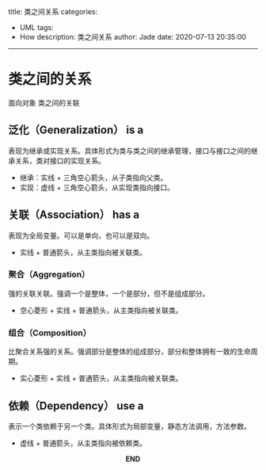 title: 类之间关系
categories:
  - UML
tags:
  - How
description: 类之间关系
author: Jade
date: 2020-07-13 20:35:00
---
# 类之间的关系
面向对象 类之间的关联

## 泛化（Generalization） is a
表现为继承或实现关系。具体形式为类与类之间的继承管理，接口与接口之间的继承关系，类对接口的实现关系。
- 继承：实线 + 三角空心箭头，从子类指向父类。
- 实现：虚线 + 三角空心箭头，从实现类指向接口。

## 关联（Association） has a
表现为全局变量。可以是单向，也可以是双向。
- 实线 + 普通箭头，从主类指向被关联类。

### 聚合（Aggregation）
强的关联关联。强调一个是整体，一个是部分，但不是组成部分。
- 空心菱形 + 实线 + 普通箭头，从主类指向被关联类。

### 组合（Composition）
比聚合关系强的关系。强调部分是整体的组成部分，部分和整体拥有一致的生命周期。
- 实心菱形 + 实线 + 普通箭头，从主类指向被关联类。

## 依赖（Dependency） use a
表示一个类依赖于另一个类。具体形式为局部变量，静态方法调用，方法参数。
- 虚线 + 普通箭头，从主类指向被依赖类。


<p style="text-align: center"><strong>END</strong></p>

